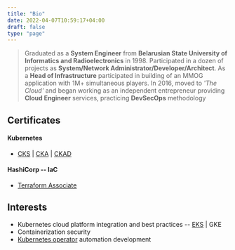 ```yaml
---
title: "Bio"
date: 2022-04-07T10:59:17+04:00
draft: false
type: "page"
---
```


> Graduated as a **System Engineer** from **Belarusian State University of Informatics and Radioelectronics** in 1998. Participated in a dozen of projects as **System/Network Administrator/Developer/Architect**. As a **Head of Infrastructure** participated in building of an MMOG application with 1M+ simultaneous players. In 2016, moved to *'The Cloud'* and began working as an independent entrepreneur providing **Cloud Engineer** services, practicing **DevSecOps** methodology

## Certificates

#### Kubernetes

* [CKS](https://www.credly.com/badges/fd2cabdf-7961-4f1a-b0f2-ba5701cc3fdc/public_url)  |  [CKA](https://www.credly.com/badges/1c99169b-69b2-4379-ae30-51e8d50e5805/public_url)  |  [CKAD](https://www.credly.com/badges/aa96608c-241b-4888-8fd0-9430baf80def/public_url)

#### HashiCorp -- IaC

* [Terraform Associate](https://www.credly.com/badges/4e1288d6-0675-44ae-a533-55869d5911a3/public_url)

## Interests

* Kubernetes cloud platform integration and best practices -- [EKS](https://aws.github.io/aws-eks-best-practices/)  |  GKE
* Containerization security
* [Kubernetes operator](https://kubernetes.io/docs/concepts/extend-kubernetes/operator/) automation development
